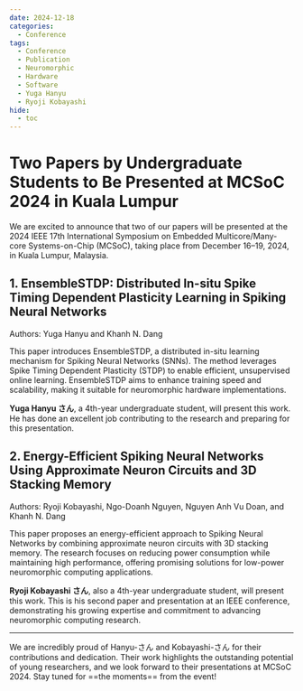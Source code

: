 ```yaml
---
date: 2024-12-18
categories:
  - Conference
tags:
  - Conference
  - Publication
  - Neuromorphic
  - Hardware
  - Software
  - Yuga Hanyu
  - Ryoji Kobayashi
hide:
  - toc
---
```


# Two Papers by Undergraduate Students to Be Presented at MCSoC 2024 in Kuala Lumpur  

We are excited to announce that two of our papers will be presented at the 2024 IEEE 17th International Symposium on Embedded Multicore/Many-core Systems-on-Chip (MCSoC), taking place from December 16–19, 2024, in Kuala Lumpur, Malaysia.  
<!-- more -->

## 1. EnsembleSTDP: Distributed In-situ Spike Timing Dependent Plasticity Learning in Spiking Neural Networks  
Authors: Yuga Hanyu and Khanh N. Dang  

This paper introduces EnsembleSTDP, a distributed in-situ learning mechanism for Spiking Neural Networks (SNNs). The method leverages Spike Timing Dependent Plasticity (STDP) to enable efficient, unsupervised online learning. EnsembleSTDP aims to enhance training speed and scalability, making it suitable for neuromorphic hardware implementations.  

**Yuga Hanyu さん**, a 4th-year undergraduate student, will present this work. He has done an excellent job contributing to the research and preparing for this presentation.  

## 2. Energy-Efficient Spiking Neural Networks Using Approximate Neuron Circuits and 3D Stacking Memory  
Authors: Ryoji Kobayashi, Ngo-Doanh Nguyen, Nguyen Anh Vu Doan, and Khanh N. Dang  

This paper proposes an energy-efficient approach to Spiking Neural Networks by combining approximate neuron circuits with 3D stacking memory. The research focuses on reducing power consumption while maintaining high performance, offering promising solutions for low-power neuromorphic computing applications.  

**Ryoji Kobayashi さん**, also a 4th-year undergraduate student, will present this work. This is his second paper and presentation at an IEEE conference, demonstrating his growing expertise and commitment to advancing neuromorphic computing research.  

---

We are incredibly proud of Hanyu-さん and Kobayashi-さん for their contributions and dedication. Their work highlights the outstanding potential of young researchers, and we look forward to their presentations at MCSoC 2024. Stay tuned for ==the moments== from the event!

